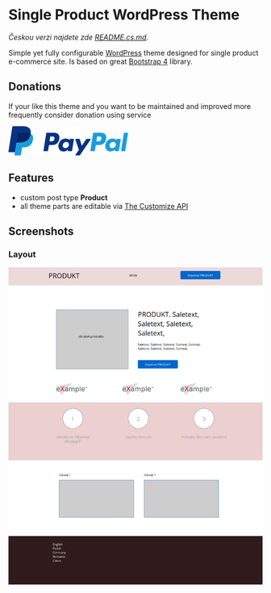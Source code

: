 # Single Product WordPress Theme

_Českou verzi najdete zde [README.cs.md][1]._

Simple yet fully configurable [WordPress][4] theme designed for single product e-commerce site. Is based on great [Bootstrap 4][5] library.

## Donations

If your like this theme and you want to be maintained and improved more frequently consider donation using service

[![Make donation](assets/images/pp_logo_small.png "PayPal.Me, your link to getting paid")][3]

## Features

- custom post type __Product__
- all theme parts are editable via [The Customize API][6]

## Screenshots

### Layout

![Theme Layout](screenshot.png "Theme Layout")


[1]: README.cs.md
[2]: https://wordpress.org/
[3]: https://www.paypal.me/ondrejd
[4]: https://wordpress.org/
[5]: https://getbootstrap.com/
[6]: https://developer.wordpress.org/themes/customize-api/